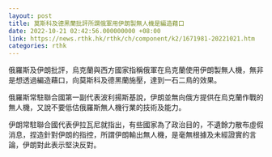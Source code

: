 ```yaml
---
layout: post
title: 莫斯科及德黑蘭批評所謂俄軍用伊朗製無人機是編造藉口
date: 2022-10-21 02:42:56.000000000 +08:00
link: https://news.rthk.hk/rthk/ch/component/k2/1671981-20221021.htm
categories: rthk
---
```


俄羅斯及伊朗批評，烏克蘭與西方國家指稱俄軍在烏克蘭使用伊朗製無人機，無非是想透過編造藉口，向莫斯科及德黑蘭施壓，達到一石二鳥的效果。

俄羅斯常駐聯合國第一副代表波利揚斯基說，伊朗並無向俄方提供在烏克蘭作戰的無人機，又說不要低估俄羅斯無人機行業的技術及能力。

伊朗常駐聯合國代表伊拉瓦尼就指出，有些國家為了政治目的，不遺餘力散布虛假消息，捏造針對伊朗的指控，所謂伊朗輸出無人機，是毫無根據及未經證實的言論，伊朗對此表示堅決反對。
